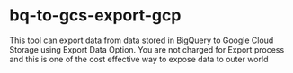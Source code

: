 # bq-to-gcs-export-gcp
This tool can export data from data stored in BigQuery to Google Cloud Storage using Export Data Option. You are not charged for Export process and this is one of the cost effective way to expose data to outer world
